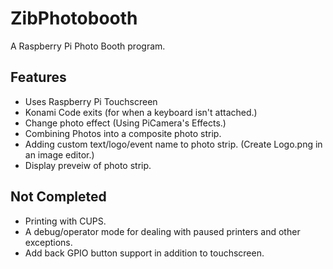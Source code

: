 # ZibPhotobooth
A Raspberry Pi Photo Booth program. 

## Features
* Uses Raspberry Pi Touchscreen
* Konami Code exits (for when a keyboard isn't attached.) 
* Change photo effect (Using PiCamera's Effects.) 
* Combining Photos into a composite photo strip. 
* Adding custom text/logo/event name to photo strip. (Create Logo.png in an image editor.)
* Display preveiw of photo strip. 

## Not Completed
* Printing with CUPS. 
* A debug/operator mode for dealing with paused printers and other exceptions. 
* Add back GPIO button support in addition to touchscreen. 

